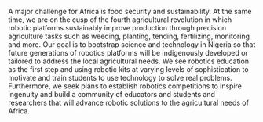 A major challenge for Africa is food security and sustainability. At the same time, we are on the cusp of the fourth agricultural revolution in which robotic platforms sustainably improve production through precision agriculture tasks such as weeding, planting, tending, fertilizing, monitoring and more. Our goal is to bootstrap science and technology in Nigeria so that future generations of robotics platforms will be indigenously developed or tailored to address the local agricultural needs. We see robotics education as the first step and using robotic kits at varying levels of sophistication to motivate and train students to use technology to solve real problems. Furthermore, we seek plans to establish robotics competitions to inspire ingenuity and build a community of educators and students and researchers that will advance robotic solutions to the agricultural needs of Africa.
